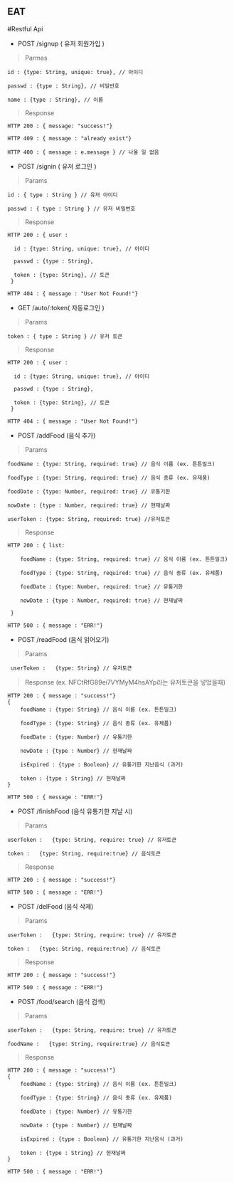 ## EAT

#Restful Api

* POST /signup ( 유저 회원가입 )

> Parmas

    id : {type: String, unique: true}, // 아이디
    
    passwd : {type : String}, // 비밀번호

    name : {type : String}, // 이름

> Response

    HTTP 200 : { message: "success!"}

    HTTP 409 : { message : "already exist"}

    HTTP 400 : { message : e.message } // 나올 일 없음

* POST /signin ( 유저 로그인 )

> Params

    id : { type : String } // 유저 아이디

    passwd : { type : String } // 유저 비밀번호

> Response

    HTTP 200 : { user :
    
      id : {type: String, unique: true}, // 아이디
      
      passwd : {type : String},
      
      token : {type: String}, // 토큰
     } 

    HTTP 404 : { message : "User Not Found!"}

* GET /auto/:token( 자동로그인 )

> Params

    token : { type : String } // 유저 토큰

> Response

    HTTP 200 : { user :
    
      id : {type: String, unique: true}, // 아이디
      
      passwd : {type : String},
      
      token : {type: String}, // 토큰
     } 

    HTTP 404 : { message : "User Not Found!"}
    


* POST /addFood (음식 추가)

> Params

    foodName : {type: String, required: true} // 음식 이름 (ex. 튼튼밀크)
 
    foodType : {type: String, required: true} // 음식 종류 (ex. 유제품)

    foodDate : {type: Number, required: true} // 유통기한

    nowDate : {type : Number, required: true} // 현재날짜

    userToken : {type: String, required: true} //유저토큰

> Response

    HTTP 200 : { list: 

        foodName : {type: String, required: true} // 음식 이름 (ex. 튼튼밀크)
 
        foodType : {type: String, required: true} // 음식 종류 (ex. 유제품)

        foodDate : {type: Number, required: true} // 유통기한

        nowDate : {type : Number, required: true} // 현재날짜

     } 

    HTTP 500 : { message : "ERR!"}
    



* POST /readFood (음식 읽어오기)

> Params

     userToken :   {type: String} // 유저토큰
    
> Response (ex. NFCtRfG89ei7VYMyM4hsAYp라는 유저토큰을 넣었을때)

    HTTP 200 : { message : "success!"}
    {
        foodName : {type: String} // 음식 이름 (ex. 튼튼밀크)
 
        foodType : {type: String} // 음식 종류 (ex. 유제품)

        foodDate : {type: Number} // 유통기한

        nowDate : {type : Number} // 현재날짜
        
        isExpired : {type : Boolean} // 유통기한 지난음식 (과거)

        token : {type : String} // 현재날짜
    }

    HTTP 500 : { message : "ERR!"}


* POST /finishFood (음식 유통기한 지날 시)

> Params

    userToken :   {type: String, require: true} // 유저토큰

    token :   {type: String, require:true} // 음식토큰
    
> Response 

    HTTP 200 : { message : "success!"}

    HTTP 500 : { message : "ERR!"}


* POST /delFood (음식 삭제)

> Params

    userToken :   {type: String, require: true} // 유저토큰

    token :   {type: String, require:true} // 음식토큰
    
> Response 

    HTTP 200 : { message : "success!"}

    HTTP 500 : { message : "ERR!"}

 
* POST /food/search (음식 검색)

> Params

    userToken :   {type: String, require: true} // 유저토큰

    foodName :   {type: String, require:true} // 음식토큰
    
> Response 


    HTTP 200 : { message : "success!"}
    {
        foodName : {type: String} // 음식 이름 (ex. 튼튼밀크)
 
        foodType : {type: String} // 음식 종류 (ex. 유제품)

        foodDate : {type: Number} // 유통기한

        nowDate : {type : Number} // 현재날짜
        
        isExpired : {type : Boolean} // 유통기한 지난음식 (과거)

        token : {type : String} // 현재날짜
    }

    HTTP 500 : { message : "ERR!"}

   


